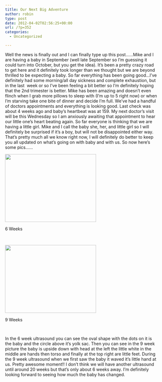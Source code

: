 ```yaml
---
title: Our Next Big Adventure
author: robin
type: post
date: 2012-04-02T02:56:25+00:00
url: /?p=352
categories:
  - Uncategorized

---
```

Well the news is finally out and I can finally type up this post&#8230;&#8230;Mike and I are having a baby in September (well late September so I&#8217;m guessing it could turn into October, but you get the idea). It&#8217;s been a pretty crazy road to get here and it definitely took longer than we thought but we are beyond thrilled to be expecting a baby. So far everything has been going good&#8230;I&#8217;ve definitely had some morning/all day sickness and complete exhaustion, but in the last  week or so I&#8217;ve been feeling a bit better so I&#8217;m definitely hoping that the 2nd trimester is better. Mike has been amazing and doesn&#8217;t even flinch when I grab more pillows to sleep with (I&#8217;m up to 5 right now) or when I&#8217;m starving take one bite of dinner and decide I&#8217;m full. We&#8217;ve had a handful of doctors appointments and everything is looking good. Last check was about 4 weeks ago and baby&#8217;s heartbeat was at 159. My next doctor&#8217;s visit will be this Wednesday so I am anxiously awaiting that appointment to hear our little one&#8217;s heart beating again. So far everyone is thinking that we are having a little girl. Mike and I call the baby she, her, and little girl so I will definitely be surprised if it&#8217;s a boy, but will not be disappointed either way. That&#8217;s pretty much all we know right now, I will definitely do better to keep you all updated on what&#8217;s going on with baby and with us. So now here&#8217;s some pics&#8230;&#8230;

<div id="attachment_353" style="width: 310px" class="wp-caption aligncenter">
  <a href="http://robinandmike.com/wp-content/uploads/2012/04/IMG_0604.jpg"><img class="size-medium wp-image-353" title="IMG_0604" src="http://robinandmike.com/wp-content/uploads/2012/04/IMG_0604-300x224.jpg" alt="" width="300" height="224" srcset="http://robinandmike.com/wp-content/uploads/2012/04/IMG_0604-300x224.jpg 300w, http://robinandmike.com/wp-content/uploads/2012/04/IMG_0604-1024x764.jpg 1024w" sizes="(max-width: 300px) 100vw, 300px" /></a>
  
  <p class="wp-caption-text">
    6 Weeks
  </p>
</div>

&nbsp;

<div id="attachment_354" style="width: 310px" class="wp-caption aligncenter">
  <a href="http://robinandmike.com/wp-content/uploads/2012/04/IMG_0618.jpg"><img class="size-medium wp-image-354" title="IMG_0618" src="http://robinandmike.com/wp-content/uploads/2012/04/IMG_0618-300x224.jpg" alt="" width="300" height="224" srcset="http://robinandmike.com/wp-content/uploads/2012/04/IMG_0618-300x224.jpg 300w, http://robinandmike.com/wp-content/uploads/2012/04/IMG_0618-1024x764.jpg 1024w" sizes="(max-width: 300px) 100vw, 300px" /></a>
  
  <p class="wp-caption-text">
    9 Weeks
  </p>
</div>

&nbsp;

In the 6 week ultrasound you can see the oval shape with the dots on it is the baby and the circle above it&#8217;s yolk sac. Then you can see in the 9 week picture the baby is upside down with head at the left the little white in the middle are hands then torso and finally at the top right are little feet. During the 9 week ultrasound when we first saw the baby it waved it&#8217;s little hand at us. Pretty awesome moment!! I don&#8217;t think we will have another ultrasound until around 20 weeks but that&#8217;s only about 6 weeks away. I&#8217;m definitely looking forward to seeing how much the baby has changed.